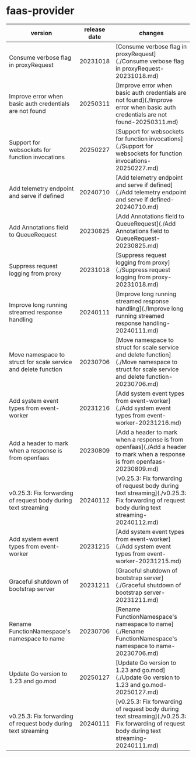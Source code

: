 # faas-provider	


|version|release date|changes|
|---|---|---|
|Consume verbose flag in proxyRequest|20231018|[Consume verbose flag in proxyRequest](./Consume verbose flag in proxyRequest-20231018.md)|
|Improve error when basic auth credentials are not found|20250311|[Improve error when basic auth credentials are not found](./Improve error when basic auth credentials are not found-20250311.md)|
|Support for websockets for function invocations|20250227|[Support for websockets for function invocations](./Support for websockets for function invocations-20250227.md)|
|Add telemetry endpoint and serve if defined|20240710|[Add telemetry endpoint and serve if defined](./Add telemetry endpoint and serve if defined-20240710.md)|
|Add Annotations field to QueueRequest|20230825|[Add Annotations field to QueueRequest](./Add Annotations field to QueueRequest-20230825.md)|
|Suppress request logging from proxy|20231018|[Suppress request logging from proxy](./Suppress request logging from proxy-20231018.md)|
|Improve long running streamed response handling|20240111|[Improve long running streamed response handling](./Improve long running streamed response handling-20240111.md)|
|Move namespace to struct for scale service and delete function|20230706|[Move namespace to struct for scale service and delete function](./Move namespace to struct for scale service and delete function-20230706.md)|
|Add system event types from event-worker|20231216|[Add system event types from event-worker](./Add system event types from event-worker-20231216.md)|
|Add a header to mark when a response is from openfaas|20230809|[Add a header to mark when a response is from openfaas](./Add a header to mark when a response is from openfaas-20230809.md)|
|v0.25.3: Fix forwarding of request body during text streaming|20240112|[v0.25.3: Fix forwarding of request body during text streaming](./v0.25.3: Fix forwarding of request body during text streaming-20240112.md)|
|Add system event types from event-worker|20231215|[Add system event types from event-worker](./Add system event types from event-worker-20231215.md)|
|Graceful shutdown of bootstrap server|20231211|[Graceful shutdown of bootstrap server](./Graceful shutdown of bootstrap server-20231211.md)|
|Rename FunctionNamespace's namespace to name|20230706|[Rename FunctionNamespace's namespace to name](./Rename FunctionNamespace's namespace to name-20230706.md)|
|Update Go version to 1.23 and go.mod|20250127|[Update Go version to 1.23 and go.mod](./Update Go version to 1.23 and go.mod-20250127.md)|
|v0.25.3: Fix forwarding of request body during text streaming|20240111|[v0.25.3: Fix forwarding of request body during text streaming](./v0.25.3: Fix forwarding of request body during text streaming-20240111.md)|
